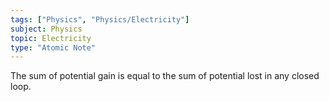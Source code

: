 ```yaml
---
tags: ["Physics", "Physics/Electricity"]
subject: Physics
topic: Electricity
type: "Atomic Note"
---
```


The sum of potential gain is equal to the sum of potential lost in any closed loop.